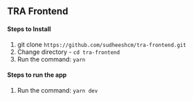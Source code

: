 ## TRA Frontend

#### Steps to Install

1.  git clone `https://github.com/sudheeshcm/tra-frontend.git`
2.  Change directory - `cd tra-frontend`
3.  Run the command: `yarn`

#### Steps to run the app

1.  Run the command: `yarn dev`
